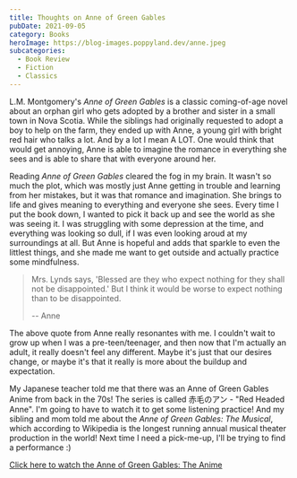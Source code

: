```yaml
---
title: Thoughts on Anne of Green Gables
pubDate: 2021-09-05
category: Books
heroImage: https://blog-images.poppyland.dev/anne.jpeg
subcategories:
  - Book Review
  - Fiction
  - Classics
---
```


L.M. Montgomery's *Anne of Green Gables* is a classic coming-of-age novel about an orphan girl who gets adopted by a brother and sister in a small town in Nova Scotia. While the siblings had originally requested to adopt a boy to help on the farm, they ended up with Anne, a young girl with bright red hair who talks a lot. And by a lot I mean A LOT. One would think that would get annoying, Anne is able to imagine the romance in everything she sees and is able to share that with everyone around her.

Reading *Anne of Green Gables* cleared the fog in my brain. It wasn't so much the plot, which was mostly just Anne getting in trouble and learning from her mistakes, but it was that romance and imagination. She brings to life and gives meaning to everything and everyone she sees. Every time I put the book down, I wanted to pick it back up and see the world as she was seeing it. I was struggling with some depression at the time, and everything was looking so dull, if I was even looking aroud at my surroundings at all. But Anne is hopeful and adds that sparkle to even the littlest things, and she made me want to get outside and actually practice some mindfulness.

> Mrs. Lynds says, 'Blessed are they who expect nothing for they shall not be disappointed.' But I think it would be worse to expect nothing than to be disappointed.
>
> -- Anne

The above quote from Anne really resonantes with me. I couldn't wait to grow up when I was a pre-teen/teenager, and then now that I'm actually an adult, it really doesn't feel any different. Maybe it's just that our desires change, or maybe it's that it really is more about the buildup and expectation.

My Japanese teacher told me that there was an Anne of Green Gables Anime from back in the 70s! The series is called 赤毛のアン - "Red Headed Anne". I'm going to have to watch it to get some listening practice! And my sibling and mom told me about the *Anne of Green Gables: The Musical*, which according to Wikipedia is the longest running annual musical theater production in the world! Next time I need a pick-me-up, I'll be trying to find a performance :)

[Click here to watch the Anne of Green Gables: The Anime](https://www.youtube.com/watch?v=DBQgH2o8YKI)